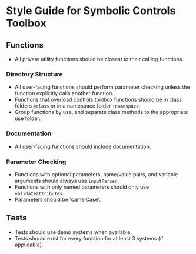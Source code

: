 # Style Guide for Symbolic Controls Toolbox

## Functions
- All private utility functions should be closest to their calling functions.

### Directory Structure
- All user-facing functions should perform parameter checking unless the function explicitly calls another function.
- Functions that overload controls toolbox functions should be in class folders `@class` or in a namespace folder `+namespace`.
- Group functions by use, and separate class methods to the appropriate use folder.

### Documentation
- All user-facing functions should include documentation.

### Parameter Checking
- Functions with optional parameters, name/value pairs, and variable arguments should always use `inputParser`.
- Functions with only named parameters should only use `validateattributes`.
- Parameters should be 'camelCase'.

## Tests
- Tests should use demo systems when available.
- Tests should exist for every function for at least 3 systems (if applicable).
